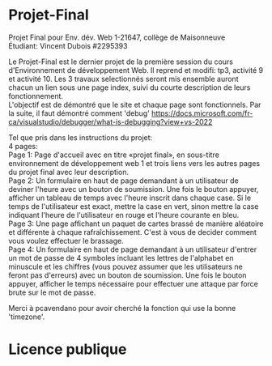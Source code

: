 # Projet-Final
 Projet Final pour Env. dév. Web 1-21647, collège de Maisonneuve  
 Étudiant: Vincent Dubois #2295393

 Le Projet-Final est le dernier projet de la première session du cours d'Environnement de développement Web. Il reprend et modifi: tp3, activité 9 et activité 10. Les 3 travaux selectionnés seront mis ensemble auront chacun un lien sous une page index, suivi du courte description de leurs fonctionnement.  
 L'objectif est de démontré que le site et chaque page sont fonctionnels. Par la suite, il faut démontré comment 'debug' https://docs.microsoft.com/fr-ca/visualstudio/debugger/what-is-debugging?view+vs-2022

Tel que pris dans les instructions du projet:  
4 pages:  
Page 1: Page d'accueil avec en titre «projet final», en sous-titre environnement de développement web 1 et trois liens vers les autres pages du projet final avec leur description.  
Page 2: Un formulaire en haut de page demandant à un utilisateur de deviner l'heure avec un bouton de soumission. Une fois le bouton appuyer, afficher un tableau de temps avec l'heure inscrit dans chaque case. Si le temps de l'utilisateur est exact, mettre la case en vert, sinon mettre la case indiquant l'heure de l'utilisateur en rouge et l'heure courante en bleu.  
Page 3: Une page affichant un paquet de cartes brassé de manière aléatoire et différente à chaque rafraîchissement. C'est à vous de decider comment vous voulez effectuer le brassage.  
Page 4: Un formulaire en haut de page demandant à un utilisateur d'entrer un mot de passe de 4 symboles incluant les lettres de l'alphabet en minuscule et les chiffres (vous pouvez assumer que les utilisateurs ne feront pas d'erreurs) avec un bouton de soumission. Une fois le bouton appuyer, afficher le temps nécessaire pour effectuer une attaque par force brute sur le mot de passe.  

Merci à pcavendano pour avoir cherché la fonction qui use la bonne 'timezone'.

# Licence publique